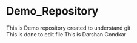 # Demo_Repository
This is Demo repository created to understand git<br>
This is done to edit file
This is Darshan Gondkar